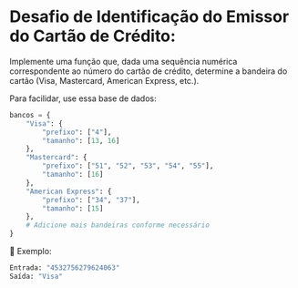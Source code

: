 # Desafio de Identificação do Emissor do Cartão de Crédito:

Implemente uma função que, dada uma sequência numérica correspondente ao número do cartão de crédito, determine a bandeira do cartão (Visa, Mastercard, American Express, etc.).

Para facilidar, use essa base de dados:

```py
bancos = {
    "Visa": {
        "prefixo": ["4"],
        "tamanho": [13, 16]
    },
    "Mastercard": {
        "prefixo": ["51", "52", "53", "54", "55"],
        "tamanho": [16]
    },
    "American Express": {
        "prefixo": ["34", "37"],
        "tamanho": [15]
    },
    # Adicione mais bandeiras conforme necessário
}
```

📝 Exemplo:

```py
Entrada: "4532756279624063"
Saída: "Visa"
```
